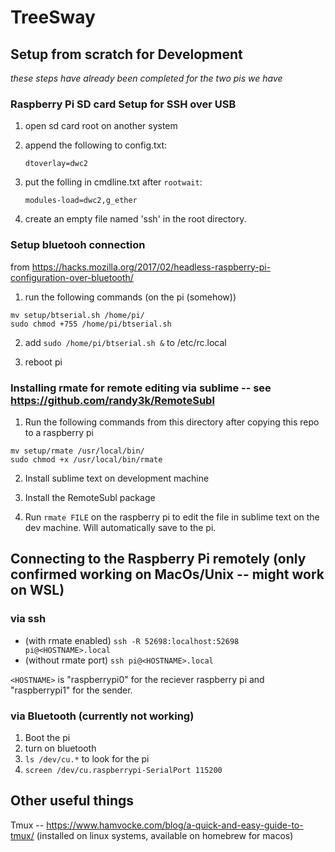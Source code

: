 # TreeSway

## Setup from scratch for Development

*these steps have already been completed for the two pis we have*


### Raspberry Pi SD card Setup for SSH over USB 


1. open sd card root on another system
2. append the following to config.txt: 

	`dtoverlay=dwc2`

3. put the folling in cmdline.txt after `rootwait`:
	
	`modules-load=dwc2,g_ether`

4. create an empty file named 'ssh' in the root directory. 

### Setup bluetooh connection 

from https://hacks.mozilla.org/2017/02/headless-raspberry-pi-configuration-over-bluetooth/

1. run the following commands (on the pi (somehow))

```
mv setup/btserial.sh /home/pi/
sudo chmod +755 /home/pi/btserial.sh
```

2. add `sudo /home/pi/btserial.sh &` to /etc/rc.local

3. reboot pi


### Installing rmate for remote editing via sublime -- see https://github.com/randy3k/RemoteSubl

1. Run the following commands from this directory after copying this repo to a raspberry pi

```
mv setup/rmate /usr/local/bin/
sudo chmod +x /usr/local/bin/rmate
```

2. Install sublime text on development machine

3. Install the RemoteSubl package 

4. Run `rmate FILE` on the raspberry pi to edit the file in sublime text on the dev machine. Will automatically save to the pi. 

## Connecting to the Raspberry Pi remotely (only confirmed working on MacOs/Unix -- might work on WSL)

### via ssh 

* (with rmate enabled) `ssh -R 52698:localhost:52698 pi@<HOSTNAME>.local`
* (without rmate port) `ssh pi@<HOSTNAME>.local`

`<HOSTNAME>` is "raspberrypi0" for the reciever raspberry pi and "raspberrypi1" for the sender. 

### via Bluetooth (currently not working)
1. Boot the pi
2. turn on bluetooth
3. `ls /dev/cu.*` to look for the pi
4. `screen /dev/cu.raspberrypi-SerialPort 115200`

## Other useful things

Tmux -- https://www.hamvocke.com/blog/a-quick-and-easy-guide-to-tmux/ (installed on linux systems, available on homebrew for macos)
